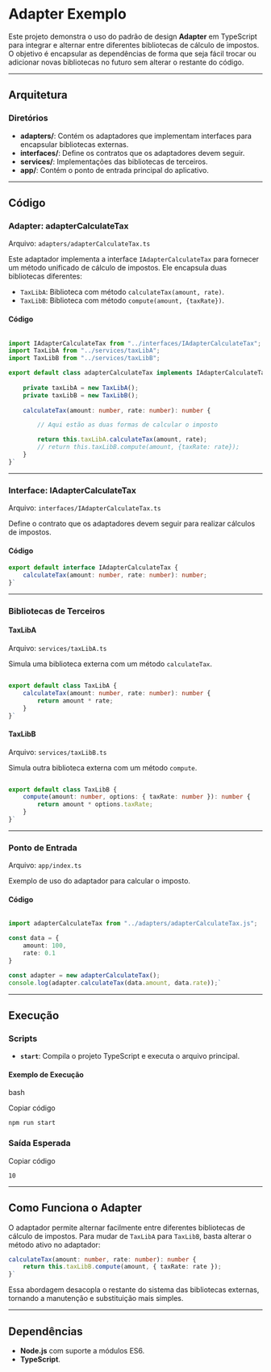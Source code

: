 
# **Adapter Exemplo**

Este projeto demonstra o uso do padrão de design **Adapter** em TypeScript para integrar e alternar entre diferentes bibliotecas de cálculo de impostos. O objetivo é encapsular as dependências de forma que seja fácil trocar ou adicionar novas bibliotecas no futuro sem alterar o restante do código.

----------

## **Arquitetura**

### **Diretórios**

-   **adapters/**: Contém os adaptadores que implementam interfaces para encapsular bibliotecas externas.
-   **interfaces/**: Define os contratos que os adaptadores devem seguir.
-   **services/**: Implementações das bibliotecas de terceiros.
-   **app/**: Contém o ponto de entrada principal do aplicativo.

----------

## **Código**

### **Adapter: adapterCalculateTax**

Arquivo: `adapters/adapterCalculateTax.ts`

Este adaptador implementa a interface `IAdapterCalculateTax` para fornecer um método unificado de cálculo de impostos. Ele encapsula duas bibliotecas diferentes:

-   `TaxLibA`: Biblioteca com método `calculateTax(amount, rate)`.
-   `TaxLibB`: Biblioteca com método `compute(amount, {taxRate})`.

#### **Código**

```typescript

import IAdapterCalculateTax from "../interfaces/IAdapterCalculateTax";
import TaxLibA from "../services/taxLibA";
import TaxLibB from "../services/taxLibB";

export default class adapterCalculateTax implements IAdapterCalculateTax {
    
    private taxLibA = new TaxLibA();
    private taxLibB = new TaxLibB();
    
    calculateTax(amount: number, rate: number): number {

        // Aqui estão as duas formas de calcular o imposto

        return this.taxLibA.calculateTax(amount, rate);
        // return this.taxLibB.compute(amount, {taxRate: rate});
    }
}` 

```

----------

### **Interface: IAdapterCalculateTax**

Arquivo: `interfaces/IAdapterCalculateTax.ts`

Define o contrato que os adaptadores devem seguir para realizar cálculos de impostos.

#### **Código**

```typescript
export default interface IAdapterCalculateTax {
    calculateTax(amount: number, rate: number): number;
}` 
```
----------

### **Bibliotecas de Terceiros**

#### **TaxLibA**

Arquivo: `services/taxLibA.ts`

Simula uma biblioteca externa com um método `calculateTax`.

```typescript

export default class TaxLibA {
    calculateTax(amount: number, rate: number): number {
        return amount * rate;
    }
}` 
```
#### **TaxLibB**

Arquivo: `services/taxLibB.ts`

Simula outra biblioteca externa com um método `compute`.

```typescript

export default class TaxLibB {
    compute(amount: number, options: { taxRate: number }): number {
        return amount * options.taxRate;
    }
}` 
```
----------

### **Ponto de Entrada**

Arquivo: `app/index.ts`

Exemplo de uso do adaptador para calcular o imposto.

#### **Código**

```typescript

import adapterCalculateTax from "../adapters/adapterCalculateTax.js";

const data = {
    amount: 100,
    rate: 0.1
}

const adapter = new adapterCalculateTax();
console.log(adapter.calculateTax(data.amount, data.rate));` 
```
----------

## **Execução**

### **Scripts**

-   **`start`**: Compila o projeto TypeScript e executa o arquivo principal.

#### **Exemplo de Execução**

bash

Copiar código

`npm run start` 

### **Saída Esperada**

Copiar código

`10` 

----------

## **Como Funciona o Adapter**

O adaptador permite alternar facilmente entre diferentes bibliotecas de cálculo de impostos. Para mudar de `TaxLibA` para `TaxLibB`, basta alterar o método ativo no adaptador:

```typescript
calculateTax(amount: number, rate: number): number {
    return this.taxLibB.compute(amount, { taxRate: rate });
}` 
```
Essa abordagem desacopla o restante do sistema das bibliotecas externas, tornando a manutenção e substituição mais simples.

----------

## **Dependências**

-   **Node.js** com suporte a módulos ES6.
-   **TypeScript**.